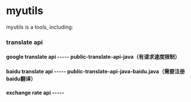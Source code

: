 # myutils
  myutils is a tools, including:
  ### translate api
  #### google translate api ----- public-translate-api-java（有请求速度限制）
  #### baidu translate api  ----- public-translate-api-java-baidu.java（需要注册baidu翻译）
  
  #### exchange rate api    ----- 
  
